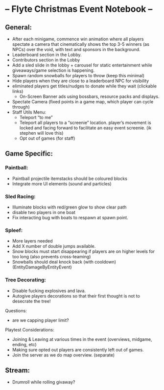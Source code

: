 # – Flyte Christmas Event Notebook –

## General:

- After each minigame, commence win animation where all players spectate a camera that cinematically shows the top 3-5 winners (as NPCs) over the
  void, with text and sponsors in the background.
- Leaderboard section in the Lobby.
- Contributors section in the Lobby
- Add a sled slide in the lobby + carousel for static entertainment while giveaways/game selection is happening.
- Spawn random snowballs for players to throw (keep this minimal)
- Hide players when they are close to a leaderboard NPC for visibility
- eliminated players get titles/nudges to donate while they wait (clickable links)
    - On-Screen Banner ads using bossbars, resource packs and displays.
- Spectate Camera (fixed points in a game map, which player can cycle through)
- Staff Utils Menu:
    - Teleport “to me”
    - Teleport all players to a “screenie” location. player’s movement is locked and facing forward to facilitate an easy event screenie. (ik stephen
      will love this)
    - Opt out of games (for staff)

## Game Specific:

### Paintball:

- Paintball projectile itemstacks should be coloured blocks
- Integrate more UI elements (sound and particles)

### Sled Racing:

- Illuminate blocks with red/green glow to show clear path
- disable two players in one boat
- Fix interacting bug with boats to respawn at spawn point.

### Spleef:

- More layers needed
- Add X number of double jumps available.
- Snow blocks must start disappearing if players are on higher levels for too long (also prevents cross-teaming)
- Snowballs should deal knock back (with cooldown) (EntityDamageByEntityEvent)

### Tree Decorating:

- Disable fucking explosives and lava.
- Autogive players decorations so that their first thought is not to desecrate the tree!

Questions:
- are we capping player limit?

Playtest Considerations: 
- Joining & Leaving at various times in the event (overviews, midgame, ending, etc)
- Making sure opted out players are consistently left out of games.
- Join the server as we do map overview. (separate)

## Stream:
- Drumroll while rolling givaway?